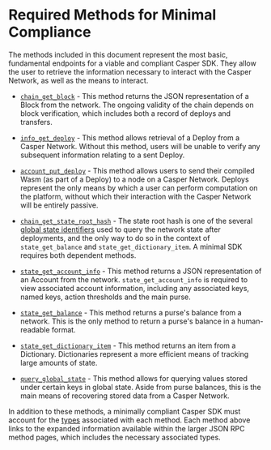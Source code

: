 # Required Methods for Minimal Compliance

The methods included in this document represent the most basic, fundamental endpoints for a viable and compliant Casper SDK. They allow the user to retrieve the information necessary to interact with the Casper Network, as well as the means to interact.

* [`chain_get_block`](../json-rpc-informational#chain-get-block) - This method returns the JSON representation of a Block from the network. The ongoing validity of the chain depends on block verification, which includes both a record of deploys and transfers.

* [`info_get_deploy`](../json-rpc-informational#info-get-deploy) - This method allows retrieval of a Deploy from a Casper Network. Without this method, users will be unable to verify any subsequent information relating to a sent Deploy.

* [`account_put_deploy`](../json-rpc-transactional#account-put-deploy) - This method allows users to send their compiled Wasm (as part of a Deploy) to a node on a Casper Network. Deploys represent the only means by which a user can perform computation on the platform, without which their interaction with the Casper Network will be entirely passive.

* [`chain_get_state_root_hash`](../json-rpc-informational#chain-get-state-root-hash) - The state root hash is one of the several [global state identifiers](../types_chain#globalstateidentifier) used to query the network state after deployments, and the only way to do so in the context of `state_get_balance` and `state_get_dictionary_item`. A minimal SDK requires both dependent methods.

* [`state_get_account_info`](../json-rpc-informational#state-get-account-info) - This method returns a JSON representation of an Account from the network. `state_get_account_info` is required to view associated account information, including any associated keys, named keys, action thresholds and the main purse.

* [`state_get_balance`](../json-rpc-informational#state-get-balance) - This method returns a purse's balance from a network. This is the only method to return a purse's balance in a human-readable format.

* [`state_get_dictionary_item`](../json-rpc-informational#state-get-dictionary-item) - This method returns an item from a Dictionary. Dictionaries represent a more efficient means of tracking large amounts of state.

* [`query_global_state`](../json-rpc-informational#query-global-state) - This method allows for querying values stored under certain keys in global state. Aside from purse balances, this is the main means of recovering stored data from a Casper Network.

In addition to these methods, a minimally compliant Casper SDK must account for the [types](../types_chain) associated with each method. Each method above links to the expanded information available within the larger JSON RPC method pages, which includes the necessary associated types.
